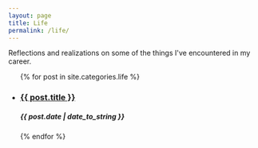 ```yaml
---
layout: page
title: Life
permalink: /life/
---
```


Reflections and realizations on some of the things I've encountered in my career.

<ul>
  {% for post in site.categories.life %}
    <li>
        <article>
        	<h3><a href="{{ post.url }}" title="{{ post.title }}">{{ post.title }}</a></h3>
	        <p><h5>{{ post.date | date_to_string }}</h5></p>
	        <meta name="description" content="{{ post.summary | escape }}">
	        <meta name="keywords" content="{{ post.tags | join: ', ' | escape }}"/>
	    </article>
    </li>
  {% endfor %}
</ul>